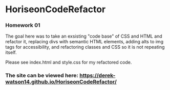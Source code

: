 # HoriseonCodeRefactor

### Homework 01

The goal here was to take an exsisting "code base" of CSS and HTML and refactor it,
replacing divs with semantic HTML elements, adding alts to img tags for accessibility,
and refactoring classes and CSS so it is not repeating itself.

Please see index.html and style.css for my refactored code.

### The site can be viewed here: https://derek-watson14.github.io/HoriseonCodeRefactor/
